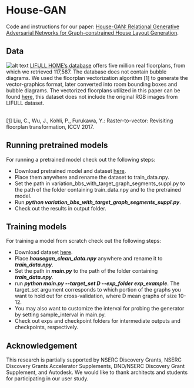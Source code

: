 House-GAN
======

Code and instructions for our paper:
[House-GAN: Relational Generative Adversarial Networks for Graph-constrained House Layout Generation](https://arxiv.org/pdf/2003.06988).

Data
------
![alt text](https://github.com/ennauata/housegan/blob/master/refs/sample.jpg "Sample")
[LIFULL HOME’s database](https://www.nii.ac.jp/dsc/idr/lifull) offers five million real floorplans, from which we retrieved 117,587. The database does not contain bubble diagrams. We used the floorplan vectorization algorithm [1] to generate the vector-graphics format, later converted into room bounding boxes and bubble diagrams. The vectorized floorplans utilized in this paper can be found [here](https://www.dropbox.com/sh/p707nojabzf0nhi/AAB4UPwW0EgHhbQuHyq60tCKa?dl=0), this dataset does not include the original RGB images from LIFULL dataset.<br/>
<br/>

[[1]](https://jiajunwu.com/papers/im2cad_iccv.pdf) Liu, C., Wu, J., Kohli, P., Furukawa, Y.:  Raster-to-vector:  Revisiting  floorplan transformation, ICCV 2017.

Running pretrained models
------
For running a pretrained model check out the following steps:
- Download pretrained model and dataset [here](https://www.dropbox.com/sh/p707nojabzf0nhi/AAB4UPwW0EgHhbQuHyq60tCKa?dl=0).
- Place them anywhere and rename the dataset to train_data.npy.
- Set the path in variation_bbs_with_target_graph_segments_suppl.py to the path of the folder containing train_data.npy and to the pretrained model.
- Run ***python variation_bbs_with_target_graph_segments_suppl.py***.
- Check out the results in output folder.

Training models
------
For training a model from scratch check out the following steps:
- Download dataset [here](https://www.dropbox.com/sh/p707nojabzf0nhi/AAB4UPwW0EgHhbQuHyq60tCKa?dl=0).
- Place ***housegan_clean_data.npy*** anywhere and rename it to ***train_data.npy***.
- Set the path in ***main.py*** to the path of the folder containing ***train_data.npy***.
- run ***python main.py --target_set D --exp_folder exp_example***. The target_set argument corresponds to which portion of the graphs you want to hold out for cross-validation, where D mean graphs of size 10-12. 
- You may also want to customize the interval for probing the generator by setting sample_interval in main.py.
- Check out exps and checkpoint folders for intermediate outputs and checkpoints, respectively.


Acknowledgement
------
This research is partially supported by NSERC Discovery Grants, NSERC Discovery Grants Accelerator Supplements, DND/NSERC Discovery Grant Supplement, and Autodesk. We would like to thank architects and students for participating in our user study.
